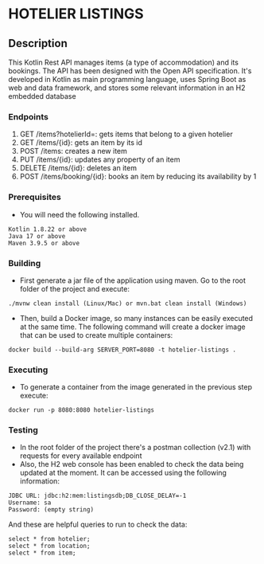 # HOTELIER LISTINGS

## Description

This Kotlin Rest API manages items (a type of accommodation) and its bookings.
The API has been designed with the Open API specification. It's developed in Kotlin as main 
programming language, uses Spring Boot as web and data framework, and stores some relevant 
information in an H2 embedded database

### Endpoints

1. GET /items?hotelierId=: gets items that belong to a given hotelier
2. GET /items/{id}: gets an item by its id
3. POST /items: creates a new item
4. PUT /items/{id}: updates any property of an item
5. DELETE /items/{id}: deletes an item
6. POST /items/booking/{id}: books an item by reducing its availability by 1

### Prerequisites

- You will need the following installed.

```
Kotlin 1.8.22 or above
Java 17 or above
Maven 3.9.5 or above
```

### Building

- First generate a jar file of the application using maven. Go to the root folder of the project 
and execute:

```
./mvnw clean install (Linux/Mac) or mvn.bat clean install (Windows)
```

- Then, build a Docker image, so many instances can be easily executed at the same time. 
The following command will create a docker image that can be used to create multiple containers:

```
docker build --build-arg SERVER_PORT=8080 -t hotelier-listings .
```

### Executing

- To generate a container from the image generated in the previous step execute:

```
docker run -p 8080:8080 hotelier-listings
```

### Testing

- In the root folder of the project there's a postman collection (v2.1) with requests for every 
available endpoint
- Also, the H2 web console has been enabled to check the data being updated at the moment. It can be 
accessed using the following information:

```
JDBC URL: jdbc:h2:mem:listingsdb;DB_CLOSE_DELAY=-1
Username: sa
Password: (empty string)
```

And these are helpful queries to run to check the data:

```
select * from hotelier;
select * from location;
select * from item;
```